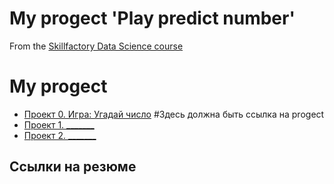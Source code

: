 # My progect 'Play predict number'

From the [Skillfactory Data Science course](https://skillfactory.ru/data-Scientist)

# My progect 
* [Проект 0. Игра: Угадай число](https://github.com/ilyaKo2020/Data_Science) 
#Здесь должна быть ссылка на progect
* [Проект 1. _______](___)
* [Проект 2. _______](___)

## Ссылки на резюме

